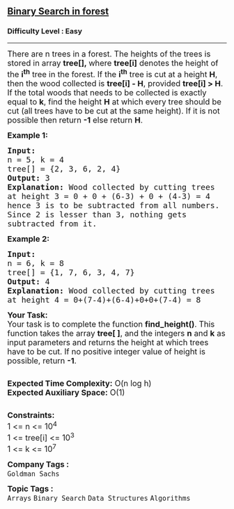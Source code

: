 <h2><a href="https://practice.geeksforgeeks.org/problems/ffd66b6a0bf7cefb9987fa455974b6ea5695709e/1?page=1&difficulty[]=0&category[]=Binary%20Search&sortBy=submissions">Binary Search in forest</a></h2><h3>Difficulty Level : Easy</h3><hr><div class="problems_problem_content__Xm_eO"><p><span style="font-size: 18px;">There are n trees in a forest. The heights of the trees is stored in array <strong>tree[],&nbsp;</strong>where <strong>tree[i]</strong>&nbsp;denotes the height of the&nbsp;<strong>i<sup>th</sup></strong>&nbsp;tree in the&nbsp;forest</span><span style="font-size: 18px;">. If the&nbsp;<strong>i<sup>th</sup></strong>&nbsp;tree is cut at a height <strong>H</strong>, then the&nbsp;wood collected is <strong>tree[i] - H</strong>, provided&nbsp;<strong>tree[i] &gt; H</strong>. If the total woods that needs to be collected is exactly equal to&nbsp;<strong>k</strong>,&nbsp;find the height&nbsp;<strong>H</strong> at which every tree should be cut (all trees have to be cut at the same height).&nbsp;If it is not possible then return&nbsp;<strong>-1</strong>&nbsp;else return <strong>H</strong>.</span></p>
<p><span style="font-size: 18px;"><strong>Example 1:</strong></span></p>
<pre><span style="font-size: 18px;"><strong>Input:
</strong>n = 5, k = 4
tree[] = {2, 3, 6, 2, 4}
<strong>Output: </strong>3<strong>
Explanation: </strong>Wood collected by cutting trees
at height 3 = 0 + 0 + (6-3) + 0 + (4-3) = 4
hence 3 is to be subtracted from all numbers.
Since 2 is lesser than 3, nothing gets
subtracted from it.</span></pre>
<p><span style="font-size: 18px;"><strong>Example 2:</strong></span></p>
<pre><span style="font-size: 18px;"><strong>Input:
</strong>n = 6, k = 8
tree[] = {1, 7, 6, 3, 4, 7}
<strong>Output: </strong>4
<strong>Explanation: </strong>Wood collected by cutting trees
at height 4 = 0+(7-4)+(6-4)+0+0+(7-4) = 8</span></pre>
<p><span style="font-size: 18px;"><strong>Your Task:</strong><br>Your task is to complete the function <strong>find_height()</strong>. This function takes the array <strong>tree[ ]</strong>, and the integers <strong>n</strong> and <strong>k</strong> as input parameters and returns the height at which trees have to be cut. If no positive integer value of height is possible, return <strong>-1</strong>.</span></p>
<p><br><span style="font-size: 18px;"><strong>Expected Time Complexity:</strong> O(n&nbsp;log h)<br><strong>Expected Auxiliary Space:</strong> O(1)</span></p>
<p><br><span style="font-size: 18px;"><strong>Constraints:&nbsp;</strong><br>1 &lt;= n &lt;= 10<sup>4</sup><br>1 &lt;= tree[i] &lt;= 10<sup>3</sup><br>1 &lt;= k &lt;= 10<sup>7</sup></span></p></div><p><span style=font-size:18px><strong>Company Tags : </strong><br><code>Goldman Sachs</code>&nbsp;<br><p><span style=font-size:18px><strong>Topic Tags : </strong><br><code>Arrays</code>&nbsp;<code>Binary Search</code>&nbsp;<code>Data Structures</code>&nbsp;<code>Algorithms</code>&nbsp;